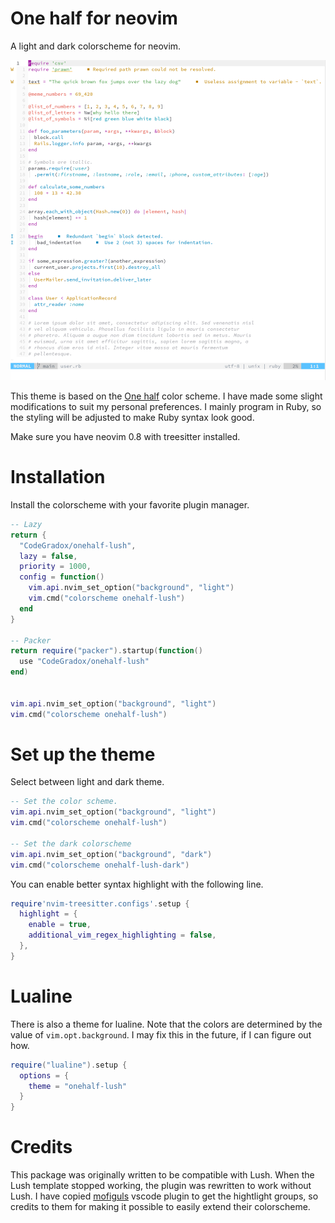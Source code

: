 One half for neovim
===

A light and dark colorscheme for neovim.

![Colorscheme preview](docs/preview.png)

This theme is based on the [One half](https://github.com/sonph/onehalf) color scheme. I have made some slight modifications to suit my personal preferences. I mainly program in Ruby, so the styling will be adjusted to make Ruby syntax look good.

Make sure you have neovim 0.8 with treesitter installed.

# Installation

Install the colorscheme with your favorite plugin manager.

```lua
-- Lazy
return {
  "CodeGradox/onehalf-lush",
  lazy = false,
  priority = 1000,
  config = function()
    vim.api.nvim_set_option("background", "light")
    vim.cmd("colorscheme onehalf-lush")
  end
}

-- Packer
return require("packer").startup(function()
  use "CodeGradox/onehalf-lush"
end)


vim.api.nvim_set_option("background", "light")
vim.cmd("colorscheme onehalf-lush")
```

# Set up the theme

Select between light and dark theme.

```lua
-- Set the color scheme.
vim.api.nvim_set_option("background", "light")
vim.cmd("colorscheme onehalf-lush")

-- Set the dark colorscheme
vim.api.nvim_set_option("background", "dark")
vim.cmd("colorscheme onehalf-lush-dark")
```

You can enable better syntax highlight with the following line.

```lua
require'nvim-treesitter.configs'.setup {
  highlight = {
    enable = true,
    additional_vim_regex_highlighting = false,
  },
}
```

# Lualine

There is also a theme for lualine. Note that the colors are determined by the value of `vim.opt.background`. I may fix this in the future, if I can figure out how.

```lua
require("lualine").setup {
  options = {
    theme = "onehalf-lush"
  }
}

```

# Credits

This package was originally written to be compatible with Lush. When the Lush template stopped working, the plugin was rewritten to work without Lush. I have copied [mofiguls](http://github.com/mofiqul) vscode plugin to get the hightlight groups, so credits to them for making it possible to easily extend their colorscheme.
